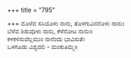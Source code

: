 +++
title = "795"

+++
ಮೊಳೆವ ಸಸಿಯೊಳು ನಾನು, ತೊಳಗುವಿನನೊಳು ನಾನು।  
ಬೆಳೆವ ಶಿಶುವೊಳು ನಾನು, ಕೆಳೆನೋಟ ನಾನು॥  
ಕಳಕಳಿಸುವೆಲ್ಲಮುಂ ನಾನೆಂದು ಭಾವಿಸುತೆ।  
ಒಳಗೂಡು ವಿಶ್ವದಲಿ - ಮಂಕುತಿಮ್ಮ॥  
